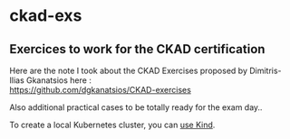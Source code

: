# ckad-exs

## Exercices to work for the CKAD certification

Here are the note I took about the CKAD Exercises proposed by Dimitris-Ilias Gkanatsios
 here :  
https://github.com/dgkanatsios/CKAD-exercises

Also additional practical cases to be totally ready for the exam day..

To create a local Kubernetes cluster, you can [use Kind](https://dev.to/jdxlabs/a-local-kubernetes-cluster-in-seconds-with-kind-31lc).